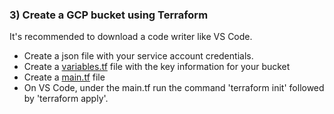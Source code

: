 ### 3) Create a GCP bucket using Terraform
It's recommended to download a code writer like VS Code.

- Create a json file with your service account credentials.
- Create a [variables.tf](1_terraform/variables.tf) file with the key information for your bucket
- Create a [main.tf](1_terraform/main.tf) file
- On VS Code, under the main.tf run the command 'terraform init' followed by 'terraform apply'.
